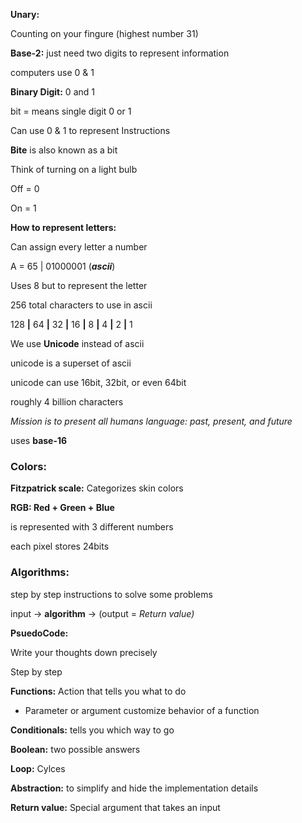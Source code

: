 **Unary:**

Counting on your fingure (highest number 31)

**Base-2:** just need two digits to represent information

computers use 0 & 1

**Binary Digit:** 0 and 1

bit = means single digit 0 or 1

Can use 0 & 1 to represent Instructions

**Bite** is also known as a bit

Think of  turning on a light bulb

Off = 0

On = 1

**How to represent letters:**

Can assign every letter a number

A = 65 | 01000001 (***ascii***)

Uses 8 but to represent the letter

256 total characters to use in ascii

128 **|** 64 **|** 32 **|** 16 **|** 8 **|** 4 **|** 2 **|** 1

We use **Unicode** instead of ascii

unicode is a superset of ascii

unicode can use 16bit, 32bit, or even 64bit

roughly 4 billion characters

*Mission is to present all humans language: past, present, and future*

uses **base-16**

### **Colors:**

**Fitzpatrick scale:** Categorizes skin colors

**RGB: Red + Green + Blue**

is represented with 3 different numbers

each pixel stores 24bits

### **Algorithms:**

step by step instructions to solve some problems

input → **algorithm** → (output = *Return value)*

**PsuedoCode:**

Write your thoughts down precisely

Step by step

**Functions:** Action that tells you what to do

- Parameter or argument customize behavior of a function

**Conditionals:** tells you which way to go

**Boolean:** two possible answers

**Loop:** Cylces

**Abstraction:** to simplify and hide the implementation details

**Return value:** Special argument that takes an input
